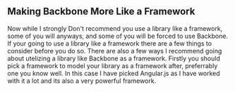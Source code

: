 Making Backbone More Like a Framework
-------------------------------------

Now while I strongly Don't recommend you use a library like a framework, some of you will anyways, and some of you will be forced to use Backbone.
If your going to use a library like a framework there are a few things to consider before you do so. 
There are also a few ways I recommend going about utelizing a library like Backbone as a framework.
Firstly you should pick a framework to model your library as a framework after, preferrably one you know well. 
In this case I have picked Angular.js as I have worked with it a lot and its also a very powerful framework.
